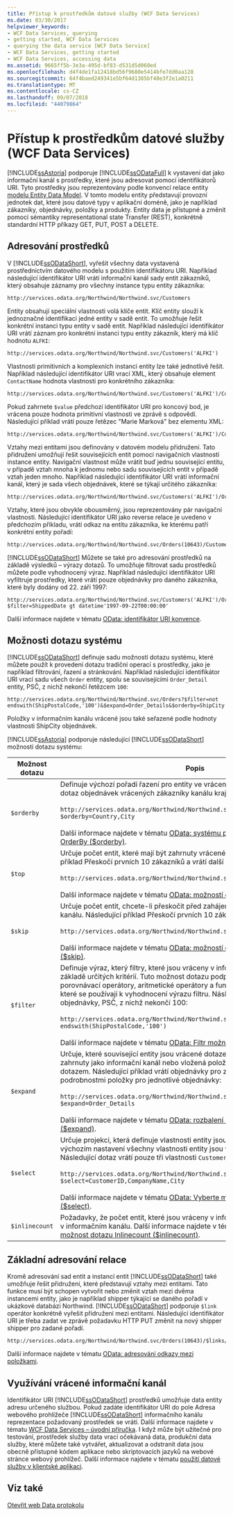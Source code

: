 ```yaml
---
title: Přístup k prostředkům datové služby (WCF Data Services)
ms.date: 03/30/2017
helpviewer_keywords:
- WCF Data Services, querying
- getting started, WCF Data Services
- querying the data service [WCF Data Service]
- WCF Data Services, getting started
- WCF Data Services, accessing data
ms.assetid: 9665ff5b-3e3a-495d-bf83-d531d5d060ed
ms.openlocfilehash: d4f4de1fa12418bd56f9680e5414bfe7dd0aa128
ms.sourcegitcommit: 64f4baed249341e5bf64d1385bf48e3f2e1a0211
ms.translationtype: MT
ms.contentlocale: cs-CZ
ms.lasthandoff: 09/07/2018
ms.locfileid: "44079864"
---
```

# <a name="accessing-data-service-resources-wcf-data-services"></a>Přístup k prostředkům datové služby (WCF Data Services)
[!INCLUDE[ssAstoria](../../../../includes/ssastoria-md.md)] podporuje [!INCLUDE[ssODataFull](../../../../includes/ssodatafull-md.md)] k vystavení dat jako informační kanál s prostředky, které jsou adresovat pomocí identifikátorů URI. Tyto prostředky jsou reprezentovány podle konvencí relace entity [modelu Entity Data Model](../../../../docs/framework/data/adonet/entity-data-model.md). V tomto modelu entity představují provozní jednotek dat, které jsou datové typy v aplikační doméně, jako je například zákazníky, objednávky, položky a produkty. Entity data je přístupné a změnit pomocí sémantiky representational state Transfer (REST), konkrétně standardní HTTP příkazy GET, PUT, POST a DELETE.  
  
## <a name="addressing-resources"></a>Adresování prostředků  
 V [!INCLUDE[ssODataShort](../../../../includes/ssodatashort-md.md)], vyřešit všechny data vystavená prostřednictvím datového modelu s použitím identifikátoru URI. Například následující identifikátor URI vrátí informační kanál sady entit zákazníků, který obsahuje záznamy pro všechny instance typu entity zákazníka:  
  
```  
http://services.odata.org/Northwind/Northwind.svc/Customers  
```  
  
 Entity obsahují speciální vlastnosti volá klíče entit. Klíč entity slouží k jednoznačné identifikaci jedné entity v sadě entit. To umožňuje řešit konkrétní instanci typu entity v sadě entit. Například následující identifikátor URI vrátí záznam pro konkrétní instanci typu entity zákazník, který má klíč hodnotu `ALFKI`:  
  
```  
http://services.odata.org/Northwind/Northwind.svc/Customers('ALFKI')  
```  
  
 Vlastnosti primitivních a komplexních instanci entity lze také jednotlivě řešit. Například následující identifikátor URI vrací XML, který obsahuje element `ContactName` hodnota vlastnosti pro konkrétního zákazníka:  
  
```  
http://services.odata.org/Northwind/Northwind.svc/Customers('ALFKI')/ContactName  
```  
  
 Pokud zahrnete `$value` předchozí identifikátor URI pro koncový bod, je vrácena pouze hodnota primitivní vlastnosti ve zprávě s odpovědí. Následující příklad vrátí pouze řetězec "Marie Marková" bez elementu XML:  
  
```  
http://services.odata.org/Northwind/Northwind.svc/Customers('ALFKI')/ContactName/$value  
```  
  
 Vztahy mezi entitami jsou definovány v datovém modelu přidružení. Tato přidružení umožňují řešit souvisejících entit pomocí navigačních vlastností instance entity. Navigační vlastnost může vrátit buď jednu související entitu, v případě vztah mnoha k jednomu nebo sadu souvisejících entit v případě vztah jeden mnoho. Například následující identifikátor URI vrátí informační kanál, který je sada všech objednávek, které se týkají určitého zákazníka:  
  
```  
http://services.odata.org/Northwind/Northwind.svc/Customers('ALFKI')/Orders  
```  
  
 Vztahy, které jsou obvykle obousměrný, jsou reprezentovány pár navigační vlastnosti. Následující identifikátor URI jako reverse relace je uvedeno v předchozím příkladu, vrátí odkaz na entitu zákazníka, ke kterému patří konkrétní entity pořadí:  
  
```  
http://services.odata.org/Northwind/Northwind.svc/Orders(10643)/Customer  
```  
  
 [!INCLUDE[ssODataShort](../../../../includes/ssodatashort-md.md)] Můžete se také pro adresování prostředků na základě výsledků – výrazy dotazů. To umožňuje filtrovat sadu prostředků můžete podle vyhodnocený výraz. Například následující identifikátor URI vyfiltruje prostředky, které vrátí pouze objednávky pro daného zákazníka, které byly dodány od 22. září 1997:  
  
```  
http://services.odata.org/Northwind/Northwind.svc/Customers('ALFKI')/Orders?$filter=ShippedDate gt datetime'1997-09-22T00:00:00'  
```  
  
 Další informace najdete v tématu [OData: identifikátor URI konvence](https://go.microsoft.com/fwlink/?LinkId=185564).  
  
## <a name="system-query-options"></a>Možnosti dotazu systému  
 [!INCLUDE[ssODataShort](../../../../includes/ssodatashort-md.md)] definuje sadu možností dotazu systému, které můžete použít k provedení dotazu tradiční operací s prostředky, jako je například filtrování, řazení a stránkování. Například následující identifikátor URI vrací sadu všech `Order` entity, spolu se souvisejícími `Order_Detail` entity, PSČ, z nichž nekončí řetězcem `100`:  
  
```  
http://services.odata.org/Northwind/Northwind.svc/Orders?$filter=not endswith(ShipPostalCode,'100')&$expand=Order_Details&$orderby=ShipCity  
```  
  
 Položky v informačním kanálu vrácené jsou také seřazené podle hodnoty vlastnosti ShipCity objednávek.  
  
 [!INCLUDE[ssAstoria](../../../../includes/ssastoria-md.md)] podporuje následující [!INCLUDE[ssODataShort](../../../../includes/ssodatashort-md.md)] možností dotazu systému:  
  
|Možnost dotazu|Popis|  
|------------------|-----------------|  
|`$orderby`|Definuje výchozí pořadí řazení pro entity ve vrácené informační kanál. Následující dotaz objednávek vrácených zákazníky kanálu kraj a Město:<br /><br /> `http://services.odata.org/Northwind/Northwind.svc/Customers?$orderby=Country,City`<br /><br /> Další informace najdete v tématu [OData: systému povolena možnost dotazu OrderBy ($orderby)](https://go.microsoft.com/fwlink/?LinkId=186968).|  
|`$top`|Určuje počet entit, které mají být zahrnuty vrácené informační kanál. Následující příklad Přeskočí prvních 10 zákazníků a vrátí další 10:<br /><br /> `http://services.odata.org/Northwind/Northwind.svc/Customers?$skip=10&$top=10`<br /><br /> Další informace najdete v tématu [OData: možností dotazu systému nahoru ($top)](https://go.microsoft.com/fwlink/?LinkId=186969).|  
|`$skip`|Určuje počet entit, chcete-li přeskočit před zahájením vrátit entity v informačním kanálu. Následující příklad Přeskočí prvních 10 zákazníků a vrátí další 10:<br /><br /> `http://services.odata.org/Northwind/Northwind.svc/Customers?$skip=10&$top=10`<br /><br /> Další informace najdete v tématu [OData: možností dotazu systému přeskočit ($skip)](https://go.microsoft.com/fwlink/?LinkId=186971).|  
|`$filter`|Definuje výraz, který filtry, které jsou vráceny v informačním kanálu entity na základě určitých kritérií. Tuto možnost dotazu podporuje sadu logických porovnávací operátory, aritmetické operátory a funkce předdefinovaného dotazu, které se používají k vyhodnocení výrazu filtru. Následující příklad vrátí všechny objednávky, PSČ, z nichž nekončí 100:<br /><br /> `http://services.odata.org/Northwind/Northwind.svc/Orders?$filter=not endswith(ShipPostalCode,'100')`<br /><br /> Další informace najdete v tématu [OData: Filtr možností dotazu systému ($filter)](https://go.microsoft.com/fwlink/?LinkId=186972).|  
|`$expand`|Určuje, které související entity jsou vrácené dotazem. Související entity jsou zahrnuty jako informační kanál nebo vložená položka s entitou vrácených dotazem. Následující příklad vrátí objednávky pro zákazníka "ALFKI" spolu s podrobnostmi položky pro jednotlivé objednávky:<br /><br /> `http://services.odata.org/Northwind/Northwind.svc/Customers('ALFKI')/Orders?$expand=Order_Details`<br /><br /> Další informace najdete v tématu [OData: rozbalení možností dotazu systému ($expand)](https://go.microsoft.com/fwlink/?LinkId=186973).|  
|`$select`|Určuje projekci, která definuje vlastnosti entity jsou vráceny v projekci. Ve výchozím nastavení všechny vlastnosti entity jsou vráceny v informačním kanálu. Následující dotaz vrátí pouze tři vlastnosti `Customer` entity:<br /><br /> `http://services.odata.org/Northwind/Northwind.svc/Customers?$select=CustomerID,CompanyName,City`<br /><br /> Další informace najdete v tématu [OData: Vyberte možností dotazu systému ($select)](https://go.microsoft.com/fwlink/?LinkID=186076).|  
|`$inlinecount`|Požadavky, že počet entit, které jsou vráceny v informačním kanálu bude zahrnuta v informačním kanálu. Další informace najdete v tématu [OData: systému povolena možnost dotazu Inlinecount ($inlinecount)](https://go.microsoft.com/fwlink/?LinkId=186975).|  
  
## <a name="addressing-relationships"></a>Základní adresování relace  
 Kromě adresování sad entit a instancí entit [!INCLUDE[ssODataShort](../../../../includes/ssodatashort-md.md)] také umožňuje řešit přidružení, které představují vztahy mezi entitami. Tato funkce musí být schopen vytvořit nebo změnit vztah mezi dvěma instancemi entity, jako je například shipper týkající se daného pořadí v ukázkové databázi Northwind. [!INCLUDE[ssODataShort](../../../../includes/ssodatashort-md.md)] podporuje `$link` operátor konkrétně vyřešit přidružení mezi entitami. Následující identifikátor URI je třeba zadat ve zprávě požadavku HTTP PUT změnit na nový shipper shipper pro zadané pořadí.  
  
```  
http://services.odata.org/Northwind/Northwind.svc/Orders(10643)/$links/Shipper  
```  
  
 Další informace najdete v tématu [OData: adresování odkazy mezi položkami](https://go.microsoft.com/fwlink/?LinkId=187351).  
  
## <a name="consuming-the-returned-feed"></a>Využívání vrácené informační kanál  
 Identifikátor URI [!INCLUDE[ssODataShort](../../../../includes/ssodatashort-md.md)] prostředků umožňuje data entity adresu určeného službou. Pokud zadáte identifikátor URI do pole Adresa webového prohlížeče [!INCLUDE[ssODataShort](../../../../includes/ssodatashort-md.md)] informačního kanálu reprezentace požadovaný prostředek se vrátí. Další informace najdete v tématu [WCF Data Services – úvodní příručka](../../../../docs/framework/data/wcf/quickstart-wcf-data-services.md). I když může být užitečné pro testování, prostředek služby data vrací očekávaná data, produkční data služby, které můžete také vytvářet, aktualizovat a odstranit data jsou obecně přístupné kódem aplikace nebo skriptovacích jazyků na webové stránce webový prohlížeč. Další informace najdete v tématu [použití datové služby v klientské aplikaci](../../../../docs/framework/data/wcf/using-a-data-service-in-a-client-application-wcf-data-services.md).  
  
## <a name="see-also"></a>Viz také  
 [Otevřít web Data protokolu](https://go.microsoft.com/fwlink/?LinkID=182204)
